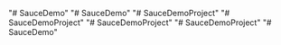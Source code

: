 "# SauceDemo" 
"# SauceDemo" 
"# SauceDemoProject" 
"# SauceDemoProject" 
"# SauceDemoProject" 
"# SauceDemoProject" 
"# SauceDemo" 
